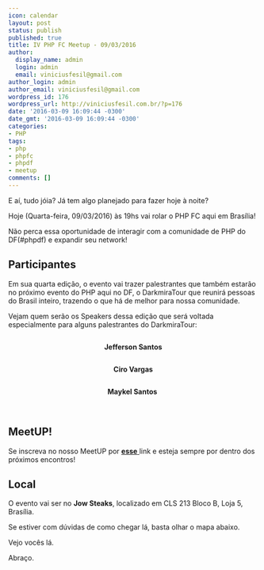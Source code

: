 ```yaml
---
icon: calendar
layout: post
status: publish
published: true
title: IV PHP FC Meetup - 09/03/2016
author:
  display_name: admin
  login: admin
  email: viniciusfesil@gmail.com
author_login: admin
author_email: viniciusfesil@gmail.com
wordpress_id: 176
wordpress_url: http://viniciusfesil.com.br/?p=176
date: '2016-03-09 16:09:44 -0300'
date_gmt: '2016-03-09 16:09:44 -0300'
categories:
- PHP
tags:
- php
- phpfc
- phpdf
- meetup
comments: []
---
```

<p>E a&iacute;, tudo j&oacute;ia?&nbsp;J&aacute; tem algo planejado para fazer hoje &agrave; noite?</p>
<p>Hoje (Quarta-feira, 09/03/2016) &agrave;s 19hs vai rolar o PHP FC aqui em Bras&iacute;lia!</p>
<p>N&atilde;o perca essa oportunidade de interagir com a comunidade de PHP do DF(#phpdf) e expandir seu network!</p>
<h2>Participantes</h2>
<p>Em sua quarta edi&ccedil;&atilde;o, o evento vai trazer palestrantes que tamb&eacute;m estar&atilde;o no pr&oacute;ximo evento do PHP aqui no DF, o DarkmiraTour que reunir&aacute; pessoas do Brasil inteiro, trazendo o que h&aacute; de melhor para nossa comunidade.</p>
<p>Vejam quem ser&atilde;o os Speakers&nbsp;dessa edi&ccedil;&atilde;o que ser&aacute;&nbsp;voltada especialmente para alguns palestrantes do DarkmiraTour:</p>
<p><img class="aligncenter" src="http://photos3.meetupstatic.com/photos/event/a/d/a/b/600_447644459.jpeg" alt=""></p>
<p style="text-align: center;"><b>Jefferson Santos</b></p>
<p style="text-align: center;"><img src="http://photos1.meetupstatic.com/photos/event/a/d/f/0/600_447644528.jpeg" alt=""></p>
<p style="text-align: center;"><b>Ciro Vargas</b></p>
<p style="text-align: center;"><img src="http://photos1.meetupstatic.com/photos/event/a/d/c/3/600_447644483.jpeg" alt=""></p>
<p style="text-align: center;"><b>Maykel Santos&nbsp;</b></p>
<p>&nbsp;</p>
<h2>MeetUP!</h2>
<p>Se inscreva no nosso MeetUP por&nbsp;<a href="http://www.meetup.com/pt-BR/php-df/events/229377391/" target="_blank"><strong>esse</strong> </a>link e esteja&nbsp;sempre por dentro dos pr&oacute;ximos encontros!</p>
<h2>Local</h2>
<p>O evento vai ser no <strong>Jow Steaks</strong>, localizado em&nbsp;CLS 213 Bloco B, Loja 5, Bras&iacute;lia.</p>
<p>Se estiver com d&uacute;vidas de como chegar l&aacute;, basta olhar o mapa abaixo.</p>
<p>Vejo voc&ecirc;s l&aacute;.</p>
<p>Abra&ccedil;o.</p>
<p>&nbsp;</p>
